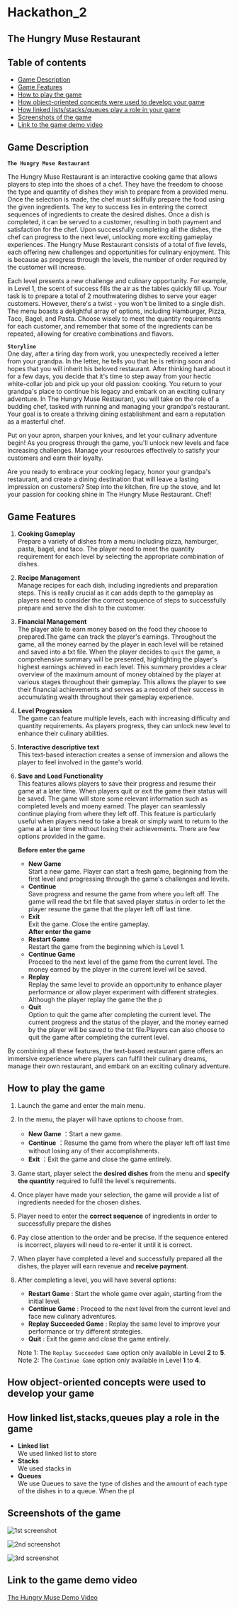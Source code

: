 # Hackathon_2

The Hungry Muse Restaurant
------------------------------------------------------------
## Table of contents ## 
- [Game Description](#Game-Description)
- [Game Features](#Game-Features)
- [How to play the game](#How-to-play-the-game)
- [How object-oriented concepts were used to develop your game](#How-object-oriented-concepts-were-used-to-develop-your-game)
- [How linked lists/stacks/queues play a role in your game](#How-linked-lists/stacks/queues-play-a-role-in-your-game)
- [Screenshots of the game](#Screenshots-of-the-game)
- [Link to the game demo video](#Link-to-the-game-demo-video)

## Game Description
**`The Hungry Muse Restaurant`**

The Hungry Muse Restaurant is an interactive cooking game that allows players to step into the shoes of a chef. They have the freedom to choose the type and quantity of dishes they wish to prepare from a provided menu. Once the selection is made, the chef must skillfully prepare the food using the given ingredients. The key to success lies in entering the correct sequences of ingredients to create the desired dishes. Once a dish is completed, it can be served to a customer, resulting in both payment and satisfaction for the chef. Upon successfully completing all the dishes, the chef can progress to the next level, unlocking more exciting gameplay experiences. The Hungry Muse Restaurant consists of a total of five levels, each offering new challenges and opportunities for culinary enjoyment. This is because as progress through the levels, the number of order required by the customer will increase.

Each level presents a new challenge and culinary opportunity. For example, in Level 1, the scent of success fills the air as the tables quickly fill up. Your task is to prepare a total of 2 mouthwatering dishes to serve your eager customers. However, there's a twist - you won't be limited to a single dish. The menu boasts a delightful array of options, including Hamburger, Pizza, Taco, Bagel, and Pasta. Choose wisely to meet the quantity requirements for each customer, and remember that some of the ingredients can be repeated, allowing for creative combinations and flavors.

**`Storyline`**<br>
One day, after a tiring day from work, you unexpectedly received a letter from your grandpa. In the letter, he tells you that he is retiring soon and hopes that you will inherit his beloved restaurant. After thinking hard about it for a few days, you decide that it's time to step away from your hectic white-collar job and pick up your old passion: cooking. You return to your grandpa's place to continue his legacy and embark on an exciting culinary adventure. In The Hungry Muse Restaurant, you will take on the role of a budding chef, tasked with running and managing your grandpa's restaurant. Your goal is to create a thriving dining establishment and earn a reputation as a masterful chef.

Put on your apron, sharpen your knives, and let your culinary adventure begin! As you progress through the game, you'll unlock new levels and face increasing challenges. Manage your resources effectively to satisfy your customers and earn their loyalty.

Are you ready to embrace your cooking legacy, honor your grandpa's restaurant, and create a dining destination that will leave a lasting impression on customers? Step into the kitchen, fire up the stove, and let your passion for cooking shine in The Hungry Muse Restaurant. Chef!


## Game Features

1. **Cooking Gameplay**<br>
   Prepare a variety of dishes from a menu including pizza, hamburger, pasta, bagel, and taco. The player need to meet the quantity requirement for each level by 
   selecting the appropriate combination of dishes.

2. **Recipe Management**<br>
   Manage recipes for each dish, including ingredients and preparation steps. This is really crucial as it can adds depth to the gameplay as players need to      consider the correct sequence of steps to successfully prepare and serve the dish to the customer.

3. **Financial Management**<br>
   The player able to earn money based on the food they choose to prepared.The game can track the player's earnings. Throughout the game, all the money earned by the player in each level will be retained and saved into a txt file. When the player decides to `quit` the game, a comprehensive summary will be presented, highlighting the player's highest earnings achieved in each level. This summary provides a clear overview of the maximum amount of money obtained by the player at various stages throughout their gameplay. This allows the player to see their financial achievements and serves as a record of their success in accumulating wealth throughout their gameplay experience.

4. **Level Progression**<br>
   The game can feature multiple levels, each with increasing difficulty and quantity requirements. As players progress, they can unlock new level to enhance their culinary abilities.

5. **Interactive descriptive text**<br>
   This text-based interaction creates a sense of immersion and allows the player to feel involved in the game's world.
   
6. **Save and Load Functionality**<br>
   This features allows players to save their progress and resume their game at a later time. When players quit or exit the game their status will be saved. The game will store some relevant information such as completed levels and moeny earned. The player can seamlessly continue playing from where they left off. This feature is particularly useful when players need to take a break or simply want to return to the game at a later time without losing their achievements. There are few options provided in the game.

   **Before enter the game**<br>   
      - **New Game**<br>
        Start a new game. Player can start a fresh game, beginning from the first level and progressing through the game's challenges and levels.
      - **Continue**<br>
        Save progress and resume the game from where you left off. The game will read the txt file that saved player status in order to let the player resume the game that the player left off last time.
      - **Exit**<br>
        Exit the game. Close the entire gameplay.<br>
   **After enter the game**<br>
      - **Restart Game**<br>
        Restart the game from the beginning which is Level 1.<br>
      - **Continue Game**<br>
        Proceed to the next level of the game from the current level. The money earned by the player in the current level wil be saved.
      - **Replay**<br>
        Replay the same level to provide an opportunity to enhance player performance or allow player experiment with different strategies. Although the player replay the game the the p
      - **Quit**<br>
        Option to quit the game after completing the current level. The current progress and the status of the player, and the money earned by the player will be saved to the txt file.Players can also choose to quit the game after completing the current level.
   
By combining all these features, the text-based restaurant game offers an immersive experience where players can fulfil their culinary dreams, manage their own restaurant, and embark on an exciting culinary adventure.

## How to play the game 
1. Launch the game and enter the main menu.
2. In the menu, the player will have options to choose from.
   - **New Game** ：Start a new game.
   - **Continue** ：Resume the game from where the player left off last time without losing any of their accomplishments.
   - **Exit** ：Exit the game and close the game entirely. 
3. Game start, player select the **desired dishes** from the menu and **specify the quantity** required to fulfil the level's requirements.
4. Once player have made your selection, the game will provide a list of ingredients needed for the chosen dishes.
5. Player need to enter the **correct sequence** of ingredients in order to successfully prepare the dishes
6. Pay close attention to the order and be precise. If the sequence entered is incorrect, players will need to re-enter it until it is correct.
7. When player have completed a level and successfully prepared all the dishes, the player will earn revenue and **receive payment**.
8. After completing a level, you will have several options:
      - **Restart Game** : Start the whole game over again, starting from the initial level.
      - **Continue Game** : Proceed to the next level from the current level and face new culinary adventures.
      - **Replay Succeeded Game** : Replay the same level to improve your performance or try different strategies.
      - **Quit** : Exit the game and close the game entirely. <br>
      
   Note 1: The `Replay Succeeded Game` option only available in Level **2** to **5**. <br>
   Note 2: The `Continue Game` option only available in Level **1** to **4**. <br>

## How object-oriented concepts were used to develop your game 


## How linked list,stacks,queues play a role in the game 
- **Linked list**<br>
We used linked list to store 
- **Stacks**<br>
We used stacks in
- **Queues**<br>
We use Queues to save the type of dishes and the amount of each type of the dishes in to a queue. When the pl
## Screenshots of the game 
![1st screenshot](https://github.com/jiajoo-alt/Hackathon_2/assets/120643036/b4a50993-0ab5-4e85-8e7e-1473bee5c770)

![2nd screenshot](https://github.com/jiajoo-alt/Hackathon_2/assets/120643036/2e64fe1c-63fa-424f-b26e-b45528feafc8)

![3rd screenshot](https://github.com/jiajoo-alt/Hackathon_2/assets/120643036/7387d985-eee8-4f87-b9f0-546b3243d47e)

## Link to the game demo video
[The Hungry Muse Demo Video](https://docs.github.com/en/get-started/writing-on-github/getting-started-with-writing-and-formatting-on-github/basic-writing-and-formatting-syntax#uploading-assets) 
